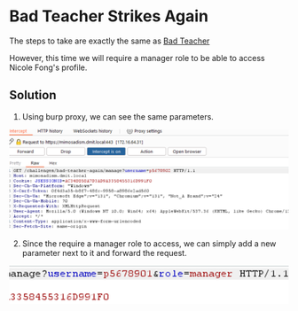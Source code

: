 # Bad Teacher Strikes Again

The steps to take are exactly the same as [Bad Teacher](https://github.com/Jardhyx/my-notes/blob/main/secure-coding/mimosa/Access%20Control/Bad%20Teacher.md)

However, this time we will require a manager role to be able to access Nicole Fong's profile.

## Solution

1. Using burp proxy, we can see the same parameters.

![burp](https://github.com/Jardhyx/my-notes/blob/main/assets/Access%20Control/6.png)

2. Since the require a manager role to access, we can simply add a new parameter next to it and forward the request.

![burp](https://github.com/Jardhyx/my-notes/blob/main/assets/Access%20Control/7.png)